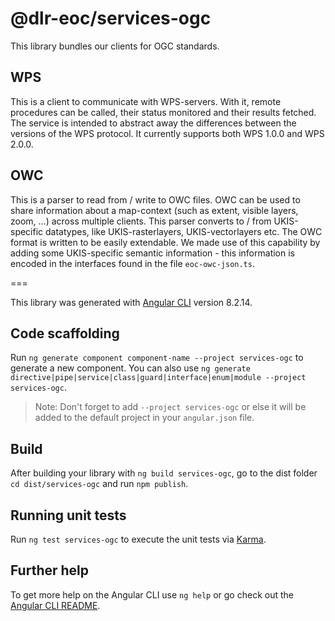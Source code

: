 # @dlr-eoc/services-ogc

This library bundles our clients for OGC standards. 

## WPS
This is a client to communicate with WPS-servers. With it, remote procedures can be called, their status monitored and their results fetched.
The service is intended to abstract away the differences between the versions of the WPS protocol. It currently supports both WPS 1.0.0 and WPS 2.0.0.

## OWC
This is a parser to read from / write to OWC files. OWC can be used to share information about a map-context (such as extent, visible layers, zoom, ...) across multiple clients.
This parser converts to / from UKIS-specific datatypes, like UKIS-rasterlayers, UKIS-vectorlayers etc.
The OWC format is written to be easily extendable. We made use of this capability by adding some UKIS-specific semantic information - this information is encoded in the interfaces found in the file `eoc-owc-json.ts`.

===

This library was generated with [Angular CLI](https://github.com/angular/angular-cli) version 8.2.14.

## Code scaffolding

Run `ng generate component component-name --project services-ogc` to generate a new component. You can also use `ng generate directive|pipe|service|class|guard|interface|enum|module --project services-ogc`.
> Note: Don't forget to add `--project services-ogc` or else it will be added to the default project in your `angular.json` file. 

## Build

After building your library with `ng build services-ogc`, go to the dist folder `cd dist/services-ogc` and run `npm publish`.

## Running unit tests

Run `ng test services-ogc` to execute the unit tests via [Karma](https://karma-runner.github.io).

## Further help

To get more help on the Angular CLI use `ng help` or go check out the [Angular CLI README](https://github.com/angular/angular-cli/blob/master/README.md).

